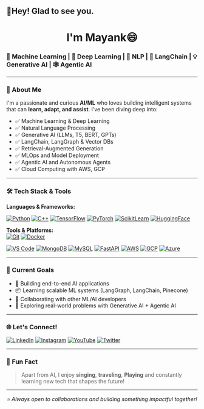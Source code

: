 ## 👋Hey! Glad to see you. 
<h1 align="center">I'm Mayank😄</h1>

### 🤖 Machine Learning | 🧠 Deep Learning | 💬 NLP | 🔗 LangChain | 💡 Generative AI | 🕸️ Agentic AI

----------

### 🚀 About Me
I'm a passionate and curious **AI/ML** who loves building intelligent systems that can **learn, adapt, and assist**. I’ve been diving deep into:

- ✅ Machine Learning & Deep Learning  
- ✅ Natural Language Processing  
- ✅ Generative AI (LLMs, T5, BERT, GPTs)  
- ✅ LangChain, LangGraph & Vector DBs  
- ✅ Retrieval-Augmented Generation
- ✅ MLOps and Model Deployment  
- ✅ Agentic AI and Autonomous Agents  
- ✅ Cloud Computing with AWS, GCP 

----------

### 🛠️ Tech Stack & Tools
  
**Languages & Frameworks:**  

[![Python](https://img.shields.io/badge/Python-3776AB?style=for-the-badge&logo=python&logoColor=white)](https://www.python.org)
[![C++](https://img.shields.io/badge/C++-00599C?style=for-the-badge&logo=c%2B%2B&logoColor=white)](https://isocpp.org)
[![TensorFlow](https://img.shields.io/badge/TensorFlow-FF6F00?style=for-the-badge&logo=tensorflow&logoColor=white)](    https://www.tensorflow.org)
[![PyTorch](https://img.shields.io/badge/PyTorch-EE4C2C?style=for-the-badge&logo=pytorch&logoColor=white)](https://pytorch.org)
[![ScikitLearn](https://img.shields.io/badge/ScikitLearn-F7931E?style=for-the-badge&logo=scikit-learn&logoColor=white)](    https://scikit-learn.org)
[![HuggingFace](https://img.shields.io/badge/HuggingFace-FFD21F?style=for-the-badge&logo=huggingface&logoColor=black)](    https://huggingface.co)

**Tools & Platforms:**  
[![Git](https://img.shields.io/badge/-Git-black?style=flat-square&logo=git)](https://git-scm.com)
[![Docker](https://img.shields.io/badge/-Docker-2496ED?style=flat-square&logo=docker)](https://www.docker.com)
<!-- ![Linux](https://img.shields.io/badge/-Linux-black?style=flat-square&logo=linux) -->
<!-- ![Postman](https://img.shields.io/badge/-Postman-orange?style=flat-square&logo=postman) -->
[![VS Code](https://img.shields.io/badge/-VSCode-007ACC?style=flat-square&logo=visual-studio-code)](https://code.visualstudio.com)
[![MongoDB](https://img.shields.io/badge/-MongoDB-47A248?style=flat-square&logo=mongodb)](https://www.mongodb.com)
[![MySQL](https://img.shields.io/badge/-MySQL-black?style=flat-square&logo=mysql)](https://www.mysql.com)
[![FastAPI](https://img.shields.io/badge/-FastAPI-009688?style=flat-square&logo=fastapi)](https://fastapi.tiangolo.com)
[![AWS](https://img.shields.io/badge/-AWS-232F3E?style=flat-square&logo=amazon-aws)](https://aws.amazon.com)
[![GCP](https://img.shields.io/badge/-GCP-4285F4?style=flat-square&logo=google-cloud)](https://cloud.google.com)
[![Azure](https://img.shields.io/badge/-Azure-0078D4?style=flat-square&logo=microsoft-azure)](https://azure.microsoft.com)

----------

### 🎯 Current Goals
- 🔬 Building end-to-end AI applications
- 📦 Learning scalable ML systems (LangGraph, LangChain, Pinecone)
- 🤝 Collaborating with other ML/AI developers
- 🧠 Exploring real-world problems with Generative AI + Agentic AI

----------
<!-- 
### 📌 Featured Projects
- 🧠 **Mental Health Support Chatbot** – BERT + T5 + LangChain + Pinecone
- 🏠 **Housing Price Prediction** – Regression ML pipeline with deployment
- 📊 **Student Performance Predictor** – ML classification with Streamlit UI
- 🤖 **AI-Powered Recommendation System** – Collaborative filtering & matrix factorization

--- -->

### 🌐 Let's Connect!
[![LinkedIn](https://img.shields.io/badge/-LinkedIn-0077B5?style=flat-square&logo=linkedin)](https://www.linkedin.com/in/mayank-sharma-8b47b72a8/)
[![Instagram](https://img.shields.io/badge/-Instagram-E4405F?style=flat-square&logo=instagram)](https://www.instagram.com/mayank_sharma__45/)
[![YouTube](https://img.shields.io/badge/-YouTube-FF0000?style=flat-square&logo=youtube)](https://youtube.com/@Mayank29-d2o)
[![Twitter](https://img.shields.io/badge/-Twitter-1DA1F2?style=flat-square&logo=twitter)](https://x.com/MayankS53324739)
  

----------

### 🎵 Fun Fact
> Apart from AI, I enjoy **singing**, **traveling**, **Playing** and constantly learning new tech that shapes the future!

----------

_⭐️ Always open to collaborations and building something impactful together!_
